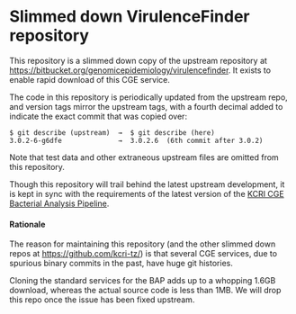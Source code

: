 # Slimmed down VirulenceFinder repository

This repository is a slimmed down copy of the upstream repository at
<https://bitbucket.org/genomicepidemiology/virulencefinder>.  It exists to
enable rapid download of this CGE service.

The code in this repository is periodically updated from the upstream repo,
and version tags mirror the upstream tags, with a fourth decimal added to
indicate the exact commit that was copied over:

    $ git describe (upstream)  →  $ git describe (here)
    3.0.2-6-g6dfe              →  3.0.2.6  (6th commit after 3.0.2)

Note that test data and other extraneous upstream files are omitted
from this repository.

Though this repository will trail behind the latest upstream development,
it is kept in sync with the requirements of the latest version of the
[KCRI CGE Bacterial Analysis Pipeline](https://github.com/kcri-tz/kcri-cge-bap).

#### Rationale

The reason for maintaining this repository (and the other slimmed down
repos at <https://github.com/kcri-tz/>) is that several CGE services, due
to spurious binary commits in the past, have huge git histories.

Cloning the standard services for the BAP adds up to a whopping 1.6GB
download, whereas the actual source code is less than 1MB.  We will drop
this repo once the issue has been fixed upstream.

